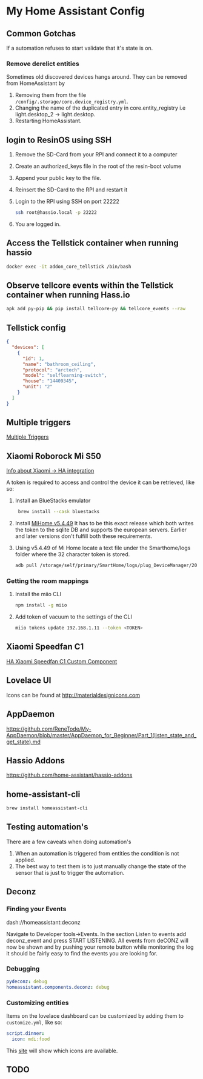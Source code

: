 # My Home Assistant Config

## Common Gotchas

If a automation refuses to start validate that it's state is on.

### Remove derelict entities

Sometimes old discovered devices hangs around. They can be removed from HomeAssistant by

1. Removing them from the file `/config/.storage/core.device_registry.yml`.
2. Changing the name of the duplicated entry in core.entity_registry i.e
   light.desktop_2 -> light.desktop.
3. Restarting HomeAssistant.

## login to ResinOS using SSH

1. Remove the SD-Card from your RPI and connect it to a computer
2. Create an authorized_keys file in the root of the resin-boot volume
3. Append your public key to the file.
4. Reinsert the SD-Card to the RPI and restart it
5. Login to the RPI using SSH on port 22222

   ```bash
   ssh root@hassio.local -p 22222
   ```

6. You are logged in.

## Access the Tellstick container when running hassio

```bash
docker exec -it addon_core_tellstick /bin/bash
```

## Observe tellcore events within the Tellstick container when running Hass.io

```bash
apk add py-pip && pip install tellcore-py && tellcore_events --raw
```

## Tellstick config

```json
{
  "devices": [
    {
      "id": 1,
      "name": "bathroom_ceiling",
      "protocol": "arctech",
      "model": "selflearning-switch",
      "house": "14409345",
      "unit": "2"
    }
  ]
}
```

## Multiple triggers

[Multiple Triggers](https://www.home-assistant.io/docs/automation/trigger/#multiple-triggers)

## Xiaomi Roborock Mi S50

[Info about Xiaomi -> HA integration](https://www.home-assistant.io/integrations/xiaomi_miio)

A token is required to access and control the device it can be retrieved, like so:

1. Install an BlueStacks emulator

   ```bash
    brew install --cask bluestacks
   ```

2. Install [MiHome v5.4.49](https://www.apkmirror.com/apk/xiaomi-inc/mihome/mihome-5-4-49-release)
   It has to be this exact release which both writes the token to the sqlite DB and supports the
   european servers. Earlier and later versions don't fulfill both these requirements.

3. Using v5.4.49 of Mi Home locate a text file under the Smarthome/logs folder where the
   32 character token is stored.

   ```bash
   adb pull /storage/self/primary/SmartHome/logs/plug_DeviceManager/2021-05-25.txt
   ```

### Getting the room mappings

1. Install the miio CLI

   ```bash
   npm install -g miio
   ```

2. Add token of vacuum to the settings of the CLI

   ```bash
   miio tokens update 192.168.1.11 --token <TOKEN>
   ```

## Xiaomi Speedfan C1

[HA Xiaomi Speedfan C1 Custom Component](https://github.com/syssi/xiaomi_fan)

## Lovelace UI

Icons can be found at http://materialdesignicons.com

## AppDaemon

https://github.com/ReneTode/My-AppDaemon/blob/master/AppDaemon_for_Beginner/Part_1(listen_state_and_get_state).md

## Hassio Addons

https://github.com/home-assistant/hassio-addons

## home-assistant-cli

```bash
brew install homeassistant-cli
```

## Testing automation's

There are a few caveats when doing automation's

1. When an automation is triggered from entities the condition is not applied.
2. The best way to test them is to just manually change the state of the sensor that is
   just to trigger the automation.

## Deconz

### Finding your Events

dash://homeassistant:deconz

Navigate to Developer tools->Events. In the section Listen to events add deconz_event and press
START LISTENING. All events from deCONZ will now be shown and by pushing your remote button while
monitoring the log it should be fairly easy to find the events you are looking for.

### Debugging

```yaml
pydeconz: debug
homeassistant.components.deconz: debug
```

### Customizing entities

Items on the lovelace dashboard can be customized by adding them to `customize.yml`, like so:

```yaml
script.dinner:
  icon: mdi:food
```

This [site](https://pictogrammers.github.io/@mdi/font/3.2.89) will show which icons are available.

## TODO
